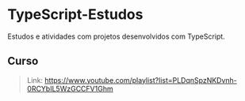 # TypeScript-Estudos
Estudos e atividades com projetos desenvolvidos com TypeScript.

## Curso
> Link: https://www.youtube.com/playlist?list=PLDqnSpzNKDvnh-0RCYbIL5WzGCCFV1Ghm
